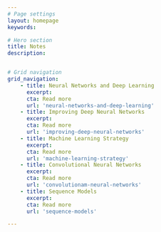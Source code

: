 ```yaml
---
# Page settings
layout: homepage
keywords:

# Hero section
title: Notes
description:


# Grid navigation
grid_navigation:
    - title: Neural Networks and Deep Learning
      excerpt:
      cta: Read more
      url: 'neural-networks-and-deep-learning'
    - title: Improving Deep Neural Networks
      excerpt:
      cta: Read more
      url: 'improving-deep-neural-networks'
    - title: Machine Learning Strategy
      excerpt:
      cta: Read more
      url: 'machine-learning-strategy'
    - title: Convolutional Neural Networks
      excerpt:
      cta: Read more
      url: 'convolutionam-neural-networks'
    - title: Sequence Models
      excerpt:
      cta: Read more
      url: 'sequence-models'

---
```


